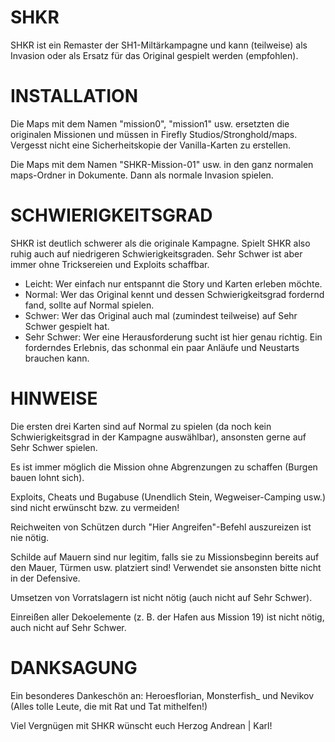 # SHKR
SHKR ist ein Remaster der SH1-Miltärkampagne und kann (teilweise) als Invasion oder als Ersatz für das Original gespielt werden (empfohlen).



# INSTALLATION

Die Maps mit dem Namen "mission0", "mission1" usw. ersetzten die originalen Missionen und müssen in Firefly Studios/Stronghold/maps.
Vergesst nicht eine Sicherheitskopie der Vanilla-Karten zu erstellen.

Die Maps mit dem Namen "SHKR-Mission-01" usw. in den ganz normalen maps-Ordner in Dokumente. Dann als normale Invasion spielen.



# SCHWIERIGKEITSGRAD

SHKR ist deutlich schwerer als die originale Kampagne. Spielt SHKR also ruhig auch auf niedrigeren Schwierigkeitsgraden.
Sehr Schwer ist aber immer ohne Tricksereien und Exploits schaffbar.

- Leicht: Wer einfach nur entspannt die Story und Karten erleben möchte.
- Normal: Wer das Original kennt und dessen Schwierigkeitsgrad fordernd fand, sollte auf Normal spielen.
- Schwer: Wer das Original auch mal (zumindest teilweise) auf Sehr Schwer gespielt hat.
- Sehr Schwer: Wer eine Herausforderung sucht ist hier genau richtig. Ein forderndes Erlebnis, das schonmal ein paar Anläufe und Neustarts brauchen kann.



# HINWEISE

Die ersten drei Karten sind auf Normal zu spielen (da noch kein Schwierigkeitsgrad in der Kampagne auswählbar), ansonsten gerne auf Sehr Schwer spielen.

Es ist immer möglich die Mission ohne Abgrenzungen zu schaffen (Burgen bauen lohnt sich).

Exploits, Cheats und Bugabuse (Unendlich Stein, Wegweiser-Camping usw.) sind nicht erwünscht bzw. zu vermeiden!

Reichweiten von Schützen durch "Hier Angreifen"-Befehl auszureizen ist nie nötig.

Schilde auf Mauern sind nur legitim, falls sie zu Missionsbeginn bereits auf den Mauer, Türmen usw. platziert sind! Verwendet sie ansonsten bitte nicht in der Defensive.

Umsetzen von Vorratslagern ist nicht nötig (auch nicht auf Sehr Schwer).

Einreißen aller Dekoelemente (z. B. der Hafen aus Mission 19) ist nicht nötig, auch nicht auf Sehr Schwer.



# DANKSAGUNG

Ein besonderes Dankeschön an: Heroesflorian, Monsterfish_ und Nevikov (Alles tolle Leute, die mit Rat und Tat mithelfen!)



Viel Vergnügen mit SHKR wünscht euch Herzog Andrean | Karl!
